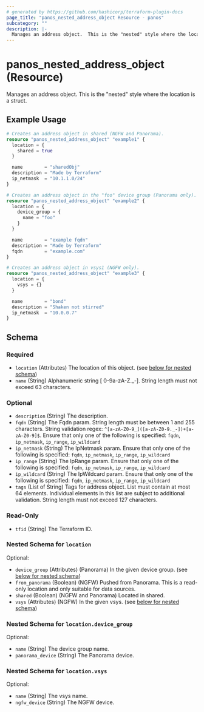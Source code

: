 ```yaml
---
# generated by https://github.com/hashicorp/terraform-plugin-docs
page_title: "panos_nested_address_object Resource - panos"
subcategory: ""
description: |-
  Manages an address object.  This is the "nested" style where the location is a struct.
---
```


# panos_nested_address_object (Resource)

Manages an address object.  This is the "nested" style where the location is a struct.

## Example Usage

```terraform
# Creates an address object in shared (NGFW and Panorama).
resource "panos_nested_address_object" "example1" {
  location = {
    shared = true
  }

  name        = "sharedObj"
  description = "Made by Terraform"
  ip_netmask  = "10.1.1.0/24"
}

# Creates an address object in the "foo" device group (Panorama only).
resource "panos_nested_address_object" "example2" {
  location = {
    device_group = {
      name = "foo"
    }
  }

  name        = "example fqdn"
  description = "Made by Terraform"
  fqdn        = "example.com"
}

# Creates an address object in vsys1 (NGFW only).
resource "panos_nested_address_object" "example3" {
  location = {
    vsys = {}
  }

  name        = "bond"
  description = "Shaken not stirred"
  ip_netmask  = "10.0.0.7"
}
```

<!-- schema generated by tfplugindocs -->
## Schema

### Required

- `location` (Attributes) The location of this object. (see [below for nested schema](#nestedatt--location))
- `name` (String) Alphanumeric string [ 0-9a-zA-Z._-]. String length must not exceed 63 characters.

### Optional

- `description` (String) The description.
- `fqdn` (String) The Fqdn param. String length must be between 1 and 255 characters. String validation regex: `^[a-zA-Z0-9_]([a-zA-Z0-9._-])+[a-zA-Z0-9]$`. Ensure that only one of the following is specified: `fqdn`, `ip_netmask`, `ip_range`, `ip_wildcard`
- `ip_netmask` (String) The IpNetmask param. Ensure that only one of the following is specified: `fqdn`, `ip_netmask`, `ip_range`, `ip_wildcard`
- `ip_range` (String) The IpRange param. Ensure that only one of the following is specified: `fqdn`, `ip_netmask`, `ip_range`, `ip_wildcard`
- `ip_wildcard` (String) The IpWildcard param. Ensure that only one of the following is specified: `fqdn`, `ip_netmask`, `ip_range`, `ip_wildcard`
- `tags` (List of String) Tags for address object. List must contain at most 64 elements. Individual elements in this list are subject to additional validation. String length must not exceed 127 characters.

### Read-Only

- `tfid` (String) The Terraform ID.

<a id="nestedatt--location"></a>
### Nested Schema for `location`

Optional:

- `device_group` (Attributes) (Panorama) In the given device group. (see [below for nested schema](#nestedatt--location--device_group))
- `from_panorama` (Boolean) (NGFW) Pushed from Panorama. This is a read-only location and only suitable for data sources.
- `shared` (Boolean) (NGFW and Panorama) Located in shared.
- `vsys` (Attributes) (NGFW) In the given vsys. (see [below for nested schema](#nestedatt--location--vsys))

<a id="nestedatt--location--device_group"></a>
### Nested Schema for `location.device_group`

Optional:

- `name` (String) The device group name.
- `panorama_device` (String) The Panorama device.


<a id="nestedatt--location--vsys"></a>
### Nested Schema for `location.vsys`

Optional:

- `name` (String) The vsys name.
- `ngfw_device` (String) The NGFW device.
